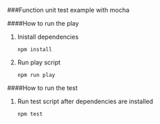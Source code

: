 ###Function unit test example with mocha


####How to run the play

1. Inistall dependencies
   ```
   npm install
   ```

2. Run play script
   ```
   npm run play
   ```

####How to run the test
1. Run test script after dependencies are installed
   ```
   npm test
   ```

